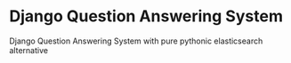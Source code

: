 # Django Question Answering System


Django Question Answering System with pure pythonic elasticsearch alternative


```
